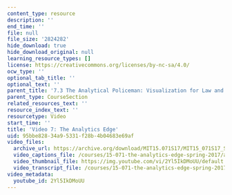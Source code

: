 ```yaml
---
content_type: resource
description: ''
end_time: ''
file: null
file_size: '2824282'
hide_download: true
hide_download_original: null
learning_resource_types: []
license: https://creativecommons.org/licenses/by-nc-sa/4.0/
ocw_type: ''
optional_tab_title: ''
optional_text: ''
parent_title: '7.3 The Analytical Policeman: Visualization for Law and Order'
parent_type: CourseSection
related_resources_text: ''
resource_index_text: ''
resourcetype: Video
start_time: ''
title: 'Video 7: The Analytics Edge'
uid: 95bbe828-34a9-5331-f28b-4b04683e69af
video_files:
  archive_url: https://archive.org/download/MIT15.071S17/MIT15_071S17_Session_7.3.13_300k.mp4
  video_captions_file: /courses/15-071-the-analytics-edge-spring-2017/adc0e1f6084558caa4678de782870fd3_2Yl5IkDMoUU.vtt
  video_thumbnail_file: https://img.youtube.com/vi/2Yl5IkDMoUU/default.jpg
  video_transcript_file: /courses/15-071-the-analytics-edge-spring-2017/8759b0d7baf59cd4cdf90c884bcd1bd1_2Yl5IkDMoUU.pdf
video_metadata:
  youtube_id: 2Yl5IkDMoUU
---
```

